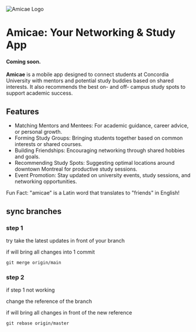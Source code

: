 ![Amicae Logo](./assets/logo/short_logo_dark.png)

# Amicae: Your Networking & Study App

#### **Coming soon.**


**Amicae** is a mobile app designed to connect students at Concordia University with mentors and potential study buddies based on shared interests. It also recommends the best on- and off- campus study spots to support academic success.

## Features
- Matching Mentors and Mentees: For academic guidance, career advice, or personal growth.
- Forming Study Groups: Bringing students together based on common interests or shared courses.  
- Building Friendships: Encouraging networking through shared hobbies and goals.
- Recommending Study Spots: Suggesting optimal locations around downtown Montreal for productive study sessions.
- Event Promotion: Stay updated on university events, study sessions, and networking opportunities.

Fun Fact: "amicae" is a Latin word that translates to "friends" in English!

## sync branches

### step 1

try take the latest updates in front of your branch

if will bring all changes into 1 commit

```
git merge origin/main
```

### step 2

if step 1 not working

change the reference of the branch

if will bring all changes in front of the new reference

```
git rebase origin/master
```